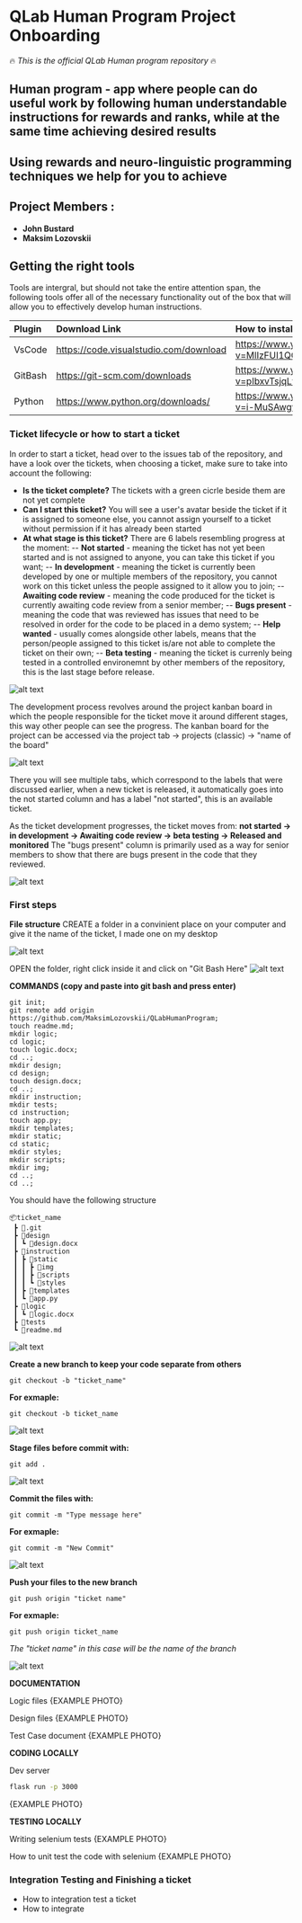 # QLab Human Program Project Onboarding
🔥  _This is the official QLab Human program repository_ 🔥

**Human program - app where people can do useful work by following human understandable instructions for rewards and ranks, while at the same time achieving desired results**
---
Using rewards and neuro-linguistic programming techniques we help for you to achieve
---

## Project Members :
- **John Bustard**
- **Maksim Lozovskii**

## Getting the right tools
Tools are intergral, but should not take the entire attention span, the following tools offer all of the necessary functionality out of the box that will allow you to effectively develop human instructions.

| Plugin  | Download Link | How to install |
| :------  | :------ | :------ |  
| VsCode  | https://code.visualstudio.com/download | https://www.youtube.com/watch?v=MlIzFUI1QGA |
| GitBash | https://git-scm.com/downloads | https://www.youtube.com/watch?v=pIbxvTsjqLw |
| Python  | https://www.python.org/downloads/ | https://www.youtube.com/watch?v=i-MuSAwgwCU |

### Ticket lifecycle or how to start a ticket
In order to start a ticket, head over to the issues tab of the repository, and have a look over the tickets, when choosing a ticket, make sure to take into account the following:
- **Is the ticket complete?** The tickets with a green cicrle beside them are not yet complete
- **Can I start this ticket?** You will see a user's avatar beside the ticket if it is assigned to someone else, you cannot assign yourself to a ticket without permission if it has already been started
- **At what stage is this ticket?** There are 6 labels resembling progress at the moment: 
--  **Not started** - meaning the ticket has not yet been started and is not assigned to anyone, you can take this ticket if you want; 
--  **In development** - meaning the ticket is currently been developed by one or multiple members of the repository, you cannot work on this ticket unless the people assigned to it allow you to join;
--  **Awaiting code review** - meaning the code produced for the ticket is currently awaiting code review from a senior member; 
--  **Bugs present** - meaning the code that was reviewed has issues that need to be resolved in order for the code to be placed in a demo system; 
--  **Help wanted** - usually comes alongside other labels, means that the person/people assigned to this ticket is/are not able to complete the ticket on their own; 
--  **Beta testing** - meaning the ticket is currenly being tested in a controlled environemnt by other members of the repository, this is the last stage before release.

![alt text](https://github.com/MaksimLozovskii/QLabHumanProgram/blob/md-img/Labels.png?raw=true)

The development process revolves around the project kanban board in which the people responsible for the ticket move it around different stages, this way other people can see the progress.
The kanban board for the project can be accessed via the project tab -> projects (classic) -> "name of the board"

![alt text](https://github.com/MaksimLozovskii/QLabHumanProgram/blob/md-img/project.png?raw=true)

There you will see multiple tabs, which correspond to the labels that were discussed earlier, when a new ticket is released, it automatically goes into the not started column and has a label "not started", this is an available ticket.

As the ticket development progresses, the ticket moves from:
**not started -> in development -> Awaiting code review -> beta testing -> Released and monitored**
The "bugs present" column is primarily used as a way for senior members to show that there are bugs present in the code that they reviewed.

![alt text](https://github.com/MaksimLozovskii/QLabHumanProgram/blob/md-img/kanban-board.png?raw=true)

### First steps
**File structure**
CREATE a folder in a convinient place on your computer and give it the name of the ticket, I made one on my desktop

![alt text](https://github.com/MaksimLozovskii/QLabHumanProgram/blob/md-img/create-folder.png?raw=true)

OPEN the folder, right click inside it and click on "Git Bash Here"
![alt text](https://github.com/MaksimLozovskii/QLabHumanProgram/blob/md-img/open-gitbash.png?raw=true)

**COMMANDS (copy and paste into git bash and press enter)**
```
git init; 
git remote add origin https://github.com/MaksimLozovskii/QLabHumanProgram; 
touch readme.md;
mkdir logic; 
cd logic;
touch logic.docx;
cd ..;
mkdir design;
cd design;
touch design.docx;
cd ..;
mkdir instruction; 
mkdir tests; 
cd instruction;
touch app.py;
mkdir templates;
mkdir static;
cd static;
mkdir styles;
mkdir scripts;
mkdir img;
cd ..;
cd ..;
```
You should have the following structure

```
📦ticket_name
 ┣ 📂.git
 ┣ 📂design
 ┃ ┗ 📜design.docx
 ┣ 📂instruction
 ┃ ┣ 📂static
 ┃ ┃ ┣ 📂img
 ┃ ┃ ┣ 📂scripts
 ┃ ┃ ┗ 📂styles
 ┃ ┣ 📂templates
 ┃ ┗ 📜app.py
 ┣ 📂logic
 ┃ ┗ 📜logic.docx
 ┣ 📂tests
 ┗ 📜readme.md
```

![alt text](https://github.com/MaksimLozovskii/QLabHumanProgram/blob/md-img/folder-structure.png?raw=true)

**Create a new branch to keep your code separate from others**
```
git checkout -b "ticket_name" 
```

**For exmaple:**
```
git checkout -b ticket_name
```

![alt text](https://github.com/MaksimLozovskii/QLabHumanProgram/blob/md-img/new-branch.png?raw=true)

**Stage files before commit with:**
```
git add .
```

![alt text](https://github.com/MaksimLozovskii/QLabHumanProgram/blob/md-img/git-add.png?raw=true)

**Commit the files with:**
```
git commit -m "Type message here"
```

**For exmaple:**
```
git commit -m "New Commit"
```

![alt text](https://github.com/MaksimLozovskii/QLabHumanProgram/blob/md-img/git-commit.png?raw=true)

**Push your files to the new branch**
```
git push origin "ticket name"
```

**For exmaple:**
```
git push origin ticket_name
```
_The "ticket name" in this case will be the name of the branch_

![alt text](https://github.com/MaksimLozovskii/QLabHumanProgram/blob/md-img/git-push.png?raw=true)


**DOCUMENTATION**

Logic files
{EXAMPLE PHOTO}

Design files
{EXAMPLE PHOTO}

Test Case document
{EXAMPLE PHOTO}

**CODING LOCALLY**

Dev server
```bash
flask run -p 3000
```
{EXAMPLE PHOTO}

**TESTING LOCALLY**

Writing selenium tests
{EXAMPLE PHOTO}

How to unit test the code with selenium
{EXAMPLE PHOTO}

### Integration Testing and Finishing a ticket
- How to integration test a ticket
- How to integrate
